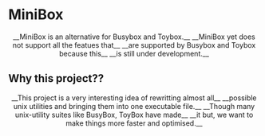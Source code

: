 # MiniBox
<center>
__MiniBox is an alternative for Busybox and Toybox.__
__MiniBox yet does not support all the featues that__
__are supported by Busybox and Toybox because this__
__is still under development.__
</center>

## Why this project??
<center>
__This project is a very interesting idea of rewritting almost all__
__possible unix utilities and bringing them into one executable file.__
__Though many unix-utility suites like BusyBox, ToyBox have made__
__it but, we want to make things more faster and optimised.__
</center>

